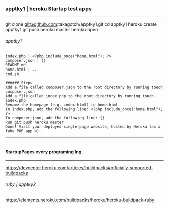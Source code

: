 ### apptky1 | heroku Startup test apps
---

git clone git@github.com:takagotch/apptky1.git
cd apptky1
heroku create apptky1
git push heroku master
heroku open

###### apptky1
```
index.php | <?php include_once("home.html"); ?>
composer.json | {}
README.md
home.html | ...
cmd.sh
```
```
###### Steps
Add a file called composer.json to the root directory by running touch composer.json
Add a file called index.php to the root directory by running touch index.php
Rename the homepage (e.g. index.html) to home.html
In index.php, add the following line: <?php include_once("home.html"); ?>
In composer.json, add the following line: {}
Run git push heroku master
Done! Visit your deployed single-page website, hosted by Heroku (as a fake PHP app ☺).
```



---
---

#### StartupPages every programing lng.
---
https://devcenter.heroku.com/articles/buildpacks#officially-supported-buildpacks
###### ruby | apptky2
https://elements.heroku.com/buildpacks/heroku/heroku-buildpack-ruby



```
```


```
```
